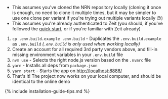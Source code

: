- This assumes you've cloned the NRN repository locally (cloning it once is enough, no need to clone it multiple times, but it may be simpler to use one clone per variant if you're trying out multiple variants locally :wink:)
- This assumes you're already authenticated to Zeit (you should, if you've followed the [quick start](./quick-start), or if you're familiar with Zeit already)

1. `cp .env.build.example .env.build` - Duplicates the `.env.build.example` as `.env.build` _(`.env.build` is only used when working locally)_
1. Create an account for all required 3rd party vendors above, and fill-in missing environment variables in your `.env.build` file
1. `nvm use` - Selects the right node.js version based on the `.nvmrc` file
1. `yarn` - Installs all deps from `package.json`
1. `yarn start` - Starts the app on [http://localhost:8888/](http://localhost:8888/)
1. That's it! The project now works on your local computer, and should be identical to the online demo

{% include installation-guide-tips.md %}
